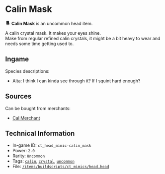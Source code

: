 # Calin Mask

<img src="https://raw.githubusercontent.com/Ceterai/Enternia/main/items/armors/alta/tier6/ceterai/legwear/icon.png" alt="Calin Mask icon" loading="lazy" height="16px" width="auto" /> **Calin Mask** is an uncommon head item.

A calin crystal mask. It makes your eyes shine.  
Make from regular refined calin crystals, it might be a bit heavy to wear and needs some time getting used to.

## Ingame

Species descriptions:

- Alta: I think I can kinda see through it? If I squint hard enough?

## Sources

Can be bought from merchants:

- [Cal Merchant](https://ceterai.github.io/MyEnternia/Wiki/CalMerchant)

## Technical Information

- In-game ID: `ct_head_mimic-calin_mask`
- Power: `2.0`
- Rarity: `Uncommon`
- Tags: [`calin`](https://ceterai.github.io/MyEnternia/Wiki/Tags/Calin), [`crystal`](https://ceterai.github.io/MyEnternia/Wiki/Tags/Crystal), [`uncommon`](https://ceterai.github.io/MyEnternia/Wiki/Tags/Uncommon)
- File: [`/items/buildscripts/ct_mimics/head.head`](https://github.com/Ceterai/Enternia/blob/main/items/buildscripts/ct_mimics/head.head)
